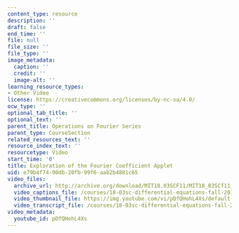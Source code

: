 ```yaml
---
content_type: resource
description: ''
draft: false
end_time: ''
file: null
file_size: ''
file_type: ''
image_metadata:
  caption: ''
  credit: ''
  image-alt: ''
learning_resource_types:
- Other Video
license: https://creativecommons.org/licenses/by-nc-sa/4.0/
ocw_type: ''
optional_tab_title: ''
optional_text: ''
parent_title: Operations on Fourier Series
parent_type: CourseSection
related_resources_text: ''
resource_index_text: ''
resourcetype: Video
start_time: '0'
title: Exploration of the Fourier Coefficient Applet
uid: e79b4f74-90db-20fb-99f6-aab2b4881c65
video_files:
  archive_url: http://archive.org/download/MIT18.03SCF11/MIT18_03SCf11_app8.mp4
  video_captions_file: /courses/18-03sc-differential-equations-fall-2011/31071d9480f951588e4171f475c02c26_pDfQHohL4Xs.vtt
  video_thumbnail_file: https://img.youtube.com/vi/pDfQHohL4Xs/default.jpg
  video_transcript_file: /courses/18-03sc-differential-equations-fall-2011/3c1175a5139f9500c0efb5c48c9bc673_pDfQHohL4Xs.pdf
video_metadata:
  youtube_id: pDfQHohL4Xs
---
```

